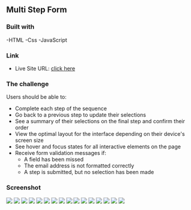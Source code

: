 ## Multi Step Form 

### Built with

-HTML
-Css
-JavaScript

### Link

- Live Site URL: [click here](https://multi-step-form-two-ruby.vercel.app/)

### The challenge

Users should be able to:

- Complete each step of the sequence
- Go back to a previous step to update their selections
- See a summary of their selections on the final step and confirm their order
- View the optimal layout for the interface depending on their device's screen size
- See hover and focus states for all interactive elements on the page
- Receive form validation messages if:
  - A field has been missed
  - The email address is not formatted correctly
  - A step is submitted, but no selection has been made

### Screenshot

![](./resource/1.png)
![](./resource/2.png)
![](./resource/3.png)
![](./resource/4.png)
![](./resource/5.png)
![](./resource/6.png)
![](./resource/7.png)
![](./resource/8.png)
![](./resource/9.png)
![](./resource/10.png)
![](./resource/11.png)
![](./resource/12.png)
![](./resource/13.png)
![](./resource/14.png)
![](./resource/15.png)
![](./resource/16.png)



